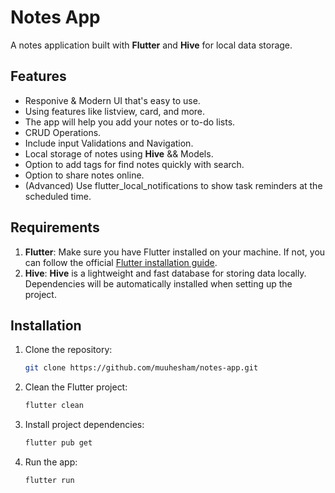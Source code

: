 # Notes App

A notes application built with **Flutter** and **Hive** for local data storage.

## Features
- Responive & Modern UI that's easy to use.
- Using features like listview, card, and more.
- The app will help you add your notes or to-do lists.
- CRUD Operations.
- Include input Validations and Navigation.
- Local storage of notes using **Hive** && Models.
- Option to add tags for find notes quickly with search.
- Option to share notes online.
- (Advanced) Use flutter_local_notifications to show task reminders at the scheduled time.

## Requirements

1. **Flutter**: Make sure you have Flutter installed on your machine. If not, you can follow the official [Flutter installation guide](https://flutter.dev/docs/get-started/install).
2. **Hive**: **Hive** is a lightweight and fast database for storing data locally. Dependencies will be automatically installed when setting up the project.

## Installation

1. Clone the repository:
   ```bash
   git clone https://github.com/muuhesham/notes-app.git
2. Clean the Flutter project:
   ```bash
   flutter clean
3. Install project dependencies:
    ```bash
   flutter pub get
4. Run the app:
   ```bash
   flutter run
